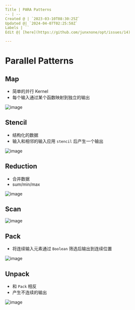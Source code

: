 ```yaml
---
Title | PARA Patterns
-- | --
Created @ | `2023-03-10T08:30:25Z`
Updated @| `2024-04-07T02:25:58Z`
Labels | ``
Edit @| [here](https://github.com/junxnone/opt/issues/14)

---
```

# Parallel Patterns

## Map
- 简单的并行 Kernel
- 每个输入通过某个函数映射到独立的输出

![image](https://user-images.githubusercontent.com/2216970/224264522-94968d83-271b-4457-a523-71bce5c545b6.png)


## Stencil
- 结构化的数据
- 输入和相邻的输入应用 `stencil` 后产生一个输出

![image](https://user-images.githubusercontent.com/2216970/224264774-62296496-86de-4b3f-a5e7-7afa6911b29c.png)

## Reduction
- 合并数据
- sum/min/max

![image](https://user-images.githubusercontent.com/2216970/224265274-f923d868-be4e-4a1b-ad94-b392699f186e.png)

## Scan


![image](https://user-images.githubusercontent.com/2216970/224265998-3ab39320-8aca-452a-b89e-38ececee3059.png)

## Pack
- 将连续输入元素通过 `Boolean` 筛选后输出到连续位置


![image](https://user-images.githubusercontent.com/2216970/224270190-8a8062c2-15d0-4e69-99f4-66ec9d67beaf.png)

## Unpack
- 和 `Pack` 相反
- 产生不连续的输出

![image](https://user-images.githubusercontent.com/2216970/224270218-131838ee-672f-4e08-8bfe-852486009562.png)

